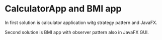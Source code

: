 # CalculatorApp and BMI app


In first solution is calculator application witg strategy pattern and JavaFX.

Second solution is BMI app with observer pattern also in JavaFX GUI.

